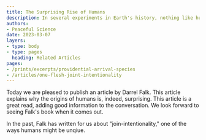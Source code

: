 ```yaml
---
title: The Surprising Rise of Humans
description: In several experiments in Earth's history, nothing like humans has ever evolved here on earth.
authors:
- Peaceful Science
date: 2023-03-07
layers:
- type: body
- type: pages
  heading: Related Articles
pages:
- /prints/excerpts/providential-arrival-species
- /articles/one-flesh-joint-intentionality
---
```


Today we are pleased to publish an article by Darrel Falk. This article explains why the origins of humans is, indeed, surprising. This article is a great read, adding good information to the conversation. We look forward to seeing Falk's book when it comes out. 

In the past, Falk has written for us about "join-intentionality," one of the ways humans might be unqiue.